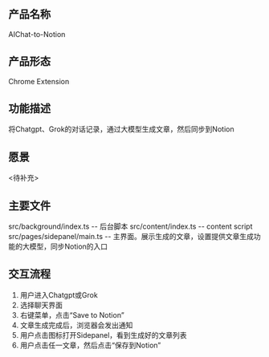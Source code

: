 ## 产品名称
AIChat-to-Notion

## 产品形态
Chrome Extension

## 功能描述
将Chatgpt、Grok的对话记录，通过大模型生成文章，然后同步到Notion

## 愿景
<待补充>

## 主要文件
src/background/index.ts    -- 后台脚本
src/content/index.ts    -- content script
src/pages/sidepanel/main.ts   -- 主界面。展示生成的文章，设置提供文章生成功能的大模型，同步Notion的入口

## 交互流程
1. 用户进入Chatgpt或Grok
2. 选择聊天界面
3. 右键菜单，点击“Save to Notion”
4. 文章生成完成后，浏览器会发出通知
5. 用户点击图标打开Sidepanel，看到生成好的文章列表
6. 用户点击任一文章，然后点击“保存到Notion”
